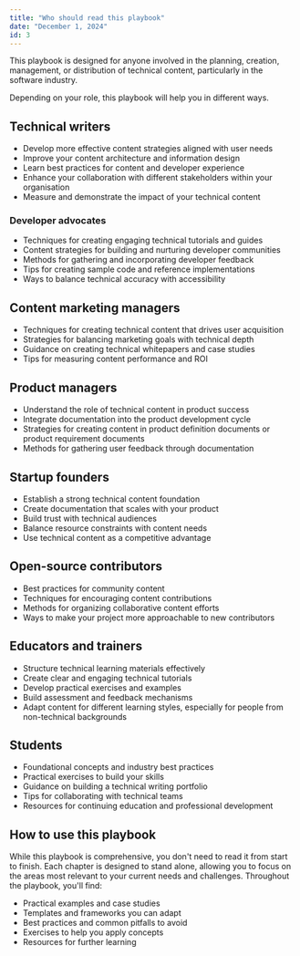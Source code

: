 ```yaml
---
title: "Who should read this playbook"
date: "December 1, 2024"
id: 3
---
```


This playbook is designed for anyone involved in the planning, creation, management, or distribution of technical content, particularly in the software industry.

Depending on your role, this playbook will help you in different ways.

## Technical writers

- Develop more effective content strategies aligned with user needs
- Improve your content architecture and information design
- Learn best practices for content and developer experience
- Enhance your collaboration with different stakeholders within your organisation
- Measure and demonstrate the impact of your technical content

### Developer advocates

- Techniques for creating engaging technical tutorials and guides
- Content strategies for building and nurturing developer communities
- Methods for gathering and incorporating developer feedback
- Tips for creating sample code and reference implementations
- Ways to balance technical accuracy with accessibility

## Content marketing managers

- Techniques for creating technical content that drives user acquisition
- Strategies for balancing marketing goals with technical depth
- Guidance on creating technical whitepapers and case studies
- Tips for measuring content performance and ROI

## Product managers

- Understand the role of technical content in product success
- Integrate documentation into the product development cycle
- Strategies for creating content in product definition documents or product requirement documents
- Methods for gathering user feedback through documentation

## Startup founders

- Establish a strong technical content foundation
- Create documentation that scales with your product
- Build trust with technical audiences
- Balance resource constraints with content needs
- Use technical content as a competitive advantage

## Open-source contributors

- Best practices for community content
- Techniques for encouraging content contributions
- Methods for organizing collaborative content efforts
- Ways to make your project more approachable to new contributors

## Educators and trainers

- Structure technical learning materials effectively
- Create clear and engaging technical tutorials
- Develop practical exercises and examples
- Build assessment and feedback mechanisms
- Adapt content for different learning styles, especially for people from non-technical backgrounds

## Students

- Foundational concepts and industry best practices
- Practical exercises to build your skills
- Guidance on building a technical writing portfolio
- Tips for collaborating with technical teams
- Resources for continuing education and professional development

## How to use this playbook

While this playbook is comprehensive, you don't need to read it from start to finish. Each chapter is designed to stand alone, allowing you to focus on the areas most relevant to your current needs and challenges. Throughout the playbook, you'll find:

- Practical examples and case studies
- Templates and frameworks you can adapt
- Best practices and common pitfalls to avoid
- Exercises to help you apply concepts
- Resources for further learning